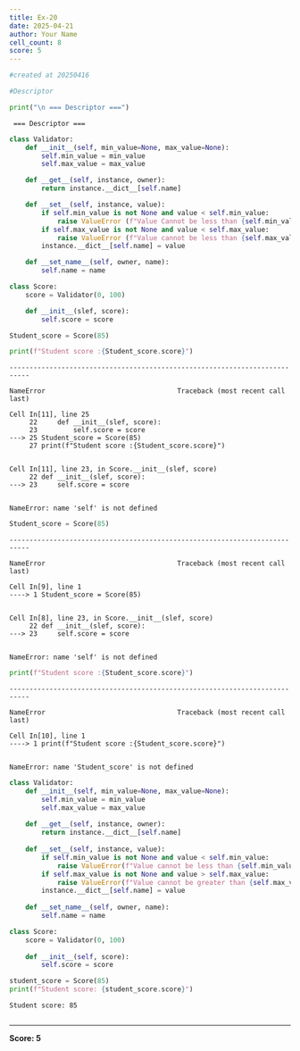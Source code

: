 ```yaml
---
title: Ex-20
date: 2025-04-21
author: Your Name
cell_count: 8
score: 5
---
```


```python
#created at 20250416
```


```python
#Descriptor
```


```python
print("\n === Descriptor ===")
```

    
     === Descriptor ===



```python
class Validator:
    def __init__(self, min_value=None, max_value=None):
        self.min_value = min_value
        self.max_value = max_value

    def __get__(self, instance, owner):
        return instance.__dict__[self.name]

    def __set__(self, instance, value):
        if self.min_value is not None and value < self.min_value:
            raise ValueError (f"Value Cannot be less than {self.min_value}")
        if self.max_value is not None and value < self.max_value:
            raise ValueError (f"Value cannot be less than {self.max_value}")
        instance.__dict__[self.name] = value

    def __set_name__(self, owner, name):
        self.name = name

class Score:
    score = Validator(0, 100)

    def __init__(slef, score):
        self.score = score

Student_score = Score(85)

print(f"Student score :{Student_score.score}")
```


    ---------------------------------------------------------------------------

    NameError                                 Traceback (most recent call last)

    Cell In[11], line 25
         22     def __init__(slef, score):
         23         self.score = score
    ---> 25 Student_score = Score(85)
         27 print(f"Student score :{Student_score.score}")


    Cell In[11], line 23, in Score.__init__(slef, score)
         22 def __init__(slef, score):
    ---> 23     self.score = score


    NameError: name 'self' is not defined



```python
Student_score = Score(85)
```


    ---------------------------------------------------------------------------

    NameError                                 Traceback (most recent call last)

    Cell In[9], line 1
    ----> 1 Student_score = Score(85)


    Cell In[8], line 23, in Score.__init__(slef, score)
         22 def __init__(slef, score):
    ---> 23     self.score = score


    NameError: name 'self' is not defined



```python
print(f"Student score :{Student_score.score}")
```


    ---------------------------------------------------------------------------

    NameError                                 Traceback (most recent call last)

    Cell In[10], line 1
    ----> 1 print(f"Student score :{Student_score.score}")


    NameError: name 'Student_score' is not defined



```python
class Validator:
    def __init__(self, min_value=None, max_value=None):
        self.min_value = min_value
        self.max_value = max_value
    
    def __get__(self, instance, owner):
        return instance.__dict__[self.name]
    
    def __set__(self, instance, value):
        if self.min_value is not None and value < self.min_value:
            raise ValueError(f"Value cannot be less than {self.min_value}")
        if self.max_value is not None and value > self.max_value:
            raise ValueError(f"Value cannot be greater than {self.max_value}")
        instance.__dict__[self.name] = value
    
    def __set_name__(self, owner, name):
        self.name = name

class Score:
    score = Validator(0, 100)
    
    def __init__(self, score):
        self.score = score

student_score = Score(85)
print(f"Student score: {student_score.score}") 
```

    Student score: 85



```python

```


---
**Score: 5**